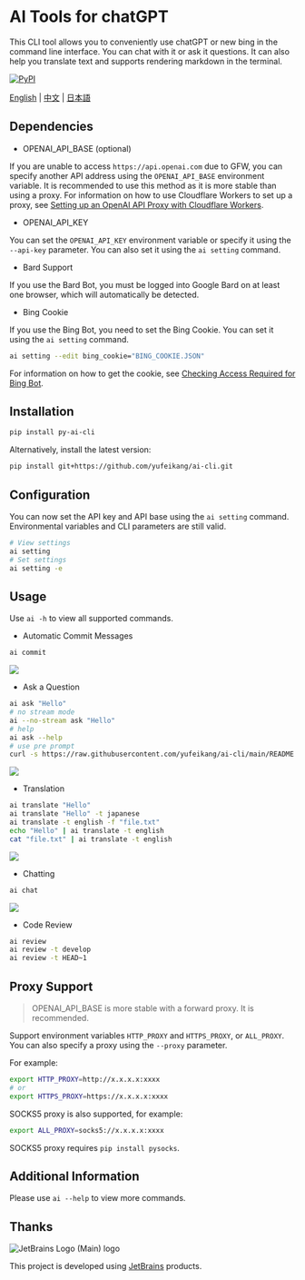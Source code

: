 # AI Tools for chatGPT

This CLI tool allows you to conveniently use chatGPT or new bing in the command line interface. You can chat with it or ask it questions. It can also help you translate text and supports rendering 
markdown in the terminal.

[![PyPI](https://img.shields.io/pypi/v/py-ai-cli?logo=python&logoColor=%23cccccc)](https://pypi.org/project/py-ai-cli)

 [English](README.md) | [中文](README_zh.md) | [日本語](README_ja.md)

## Dependencies

* OPENAI_API_BASE (optional)

If you are unable to access `https://api.openai.com` due to GFW, you can specify another API address using the `OPENAI_API_BASE` environment variable. It is recommended to use this method as it is 
more stable than using a proxy. For information on how to use Cloudflare Workers to set up a proxy, see [Setting up an OpenAI API Proxy with Cloudflare 
Workers](https://github.com/noobnooc/noobnooc/discussions/9).

* OPENAI_API_KEY

You can set the `OPENAI_API_KEY` environment variable or specify it using the `--api-key` parameter. You can also set it using the `ai setting` command.

* Bard Support

If you use the Bard Bot, you must be logged into Google Bard on at least one browser, which will automatically be detected.

* Bing Cookie

If you use the Bing Bot, you need to set the Bing Cookie. You can set it using the `ai setting` command.

```bash
ai setting --edit bing_cookie="BING_COOKIE.JSON"
```

For information on how to get the cookie, see [Checking Access Required for Bing Bot](https://github.com/acheong08/EdgeGPT#checking-access-required).

## Installation

```bash
pip install py-ai-cli
```

Alternatively, install the latest version:

```bash
pip install git+https://github.com/yufeikang/ai-cli.git    
```

## Configuration

You can now set the API key and API base using the `ai setting` command. Environmental variables and CLI parameters are still valid.

```bash
# View settings
ai setting
# Set settings
ai setting -e
```

## Usage

Use `ai -h` to view all supported commands.

* Automatic Commit Messages

```bash
ai commit
```

![](./asset/video/commit.gif)

* Ask a Question

```bash
ai ask "Hello"
# no stream mode
ai --no-stream ask "Hello"
# help
ai ask --help
# use pre prompt
curl -s https://raw.githubusercontent.com/yufeikang/ai-cli/main/README.md | ai ask --prompt "summary this, how to install"
```

![](./asset/video/ask.gif)

* Translation

```bash
ai translate "Hello"
ai translate "Hello" -t japanese
ai translate -t english -f "file.txt"
echo "Hello" | ai translate -t english
cat "file.txt" | ai translate -t english
```

 ![](./asset/video/translate.gif)

* Chatting

```bash
ai chat
```

 ![](./asset/video/chat.gif)

* Code Review

```bash
ai review
ai review -t develop
ai review -t HEAD~1

```

## Proxy Support

> OPENAI_API_BASE is more stable with a forward proxy. It is recommended.

Support environment variables `HTTP_PROXY` and `HTTPS_PROXY`, or `ALL_PROXY`. You can also specify a proxy using the `--proxy` parameter.

For example:

```bash
export HTTP_PROXY=http://x.x.x.x:xxxx
# or
export HTTPS_PROXY=https://x.x.x.x:xxxx
```

SOCKS5 proxy is also supported, for example:

```bash
export ALL_PROXY=socks5://x.x.x.x:xxxx
```

SOCKS5 proxy requires `pip install pysocks`.

## Additional Information

Please use `ai --help` to view more commands.

## Thanks

![JetBrains Logo (Main) logo](https://resources.jetbrains.com/storage/products/company/brand/logos/jb_beam.svg)

This project is developed using [JetBrains](https://www.jetbrains.com/) products.
